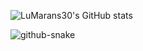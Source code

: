 ![LuMarans30's GitHub stats](https://github-readme-stats.vercel.app/api?username=LuMarans30&show_icons=true&theme=dark)

<picture>
  <source media="(prefers-color-scheme: dark)" srcset="github-snake-dark.svg">
  <source media="(prefers-color-scheme: light)" srcset="github-snake.svg">
  <img alt="github-snake" src="github-snake.svg">
</picture>
